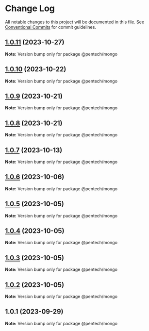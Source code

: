 # Change Log

All notable changes to this project will be documented in this file.
See [Conventional Commits](https://conventionalcommits.org) for commit guidelines.

## [1.0.11](https://github.com/nvqh01/pentech/compare/@pentech/mongo@1.0.10...@pentech/mongo@1.0.11) (2023-10-27)

**Note:** Version bump only for package @pentech/mongo

## [1.0.10](https://github.com/nvqh01/pentech/compare/@pentech/mongo@1.0.9...@pentech/mongo@1.0.10) (2023-10-22)

**Note:** Version bump only for package @pentech/mongo

## [1.0.9](https://github.com/nvqh01/pentech/compare/@pentech/mongo@1.0.8...@pentech/mongo@1.0.9) (2023-10-21)

**Note:** Version bump only for package @pentech/mongo

## [1.0.8](https://github.com/nvqh01/pentech/compare/@pentech/mongo@1.0.7...@pentech/mongo@1.0.8) (2023-10-21)

**Note:** Version bump only for package @pentech/mongo

## [1.0.7](https://github.com/nvqh01/pentech/compare/@pentech/mongo@1.0.6...@pentech/mongo@1.0.7) (2023-10-13)

**Note:** Version bump only for package @pentech/mongo

## [1.0.6](https://github.com/nvqh01/pentech/compare/@pentech/mongo@1.0.5...@pentech/mongo@1.0.6) (2023-10-06)

**Note:** Version bump only for package @pentech/mongo

## [1.0.5](https://github.com/nvqh01/pentech/compare/@pentech/mongo@1.0.4...@pentech/mongo@1.0.5) (2023-10-05)

**Note:** Version bump only for package @pentech/mongo

## [1.0.4](https://github.com/nvqh01/pentech/compare/@pentech/mongo@1.0.3...@pentech/mongo@1.0.4) (2023-10-05)

**Note:** Version bump only for package @pentech/mongo

## [1.0.3](https://github.com/nvqh01/pentech/compare/@pentech/mongo@1.0.2...@pentech/mongo@1.0.3) (2023-10-05)

**Note:** Version bump only for package @pentech/mongo

## [1.0.2](https://github.com/nvqh01/pentech/compare/@pentech/mongo@1.0.1...@pentech/mongo@1.0.2) (2023-10-05)

**Note:** Version bump only for package @pentech/mongo

## 1.0.1 (2023-09-29)

**Note:** Version bump only for package @pentech/mongo
